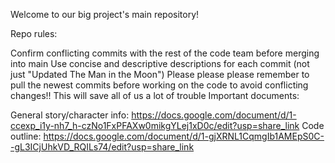 Welcome to our big project's main repository!

Repo rules:

Confirm conflicting commits with the rest of the code team before merging into main
Use concise and descriptive descriptions for each commit (not just "Updated The Man in the Moon")
Please please please remember to pull the newest commits before working on the code to avoid conflicting changes!! This will save all of us a lot of trouble
Important documents:

General story/character info: https://docs.google.com/document/d/1-ccexp_i1y-nh7_h-czNo1FxPFAXw0mikgYLej1xD0c/edit?usp=share_link
Code outline: https://docs.google.com/document/d/1-gjXRNL1CqmgIb1AMEpS0C--gL3ICjUhkVD_RQILs74/edit?usp=share_link
